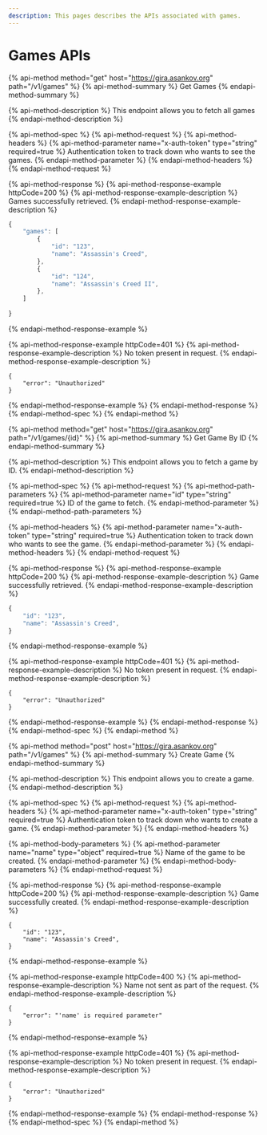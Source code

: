 ```yaml
---
description: This pages describes the APIs associated with games.
---
```


# Games APIs

{% api-method method="get" host="https://gira.asankov.org" path="/v1/games" %}
{% api-method-summary %}
Get Games
{% endapi-method-summary %}

{% api-method-description %}
This endpoint allows you to fetch all games
{% endapi-method-description %}

{% api-method-spec %}
{% api-method-request %}
{% api-method-headers %}
{% api-method-parameter name="x-auth-token" type="string" required=true %}
Authentication token to track down who wants to see the games.
{% endapi-method-parameter %}
{% endapi-method-headers %}
{% endapi-method-request %}

{% api-method-response %}
{% api-method-response-example httpCode=200 %}
{% api-method-response-example-description %}
Games successfully retrieved.
{% endapi-method-response-example-description %}

```javascript
{
    "games": [
        {
            "id": "123",
            "name": "Assassin's Creed",
        }, 
        {
            "id": "124",
            "name": "Assassin's Creed II",
        },
    ]
    
}
```
{% endapi-method-response-example %}

{% api-method-response-example httpCode=401 %}
{% api-method-response-example-description %}
No token present in request.
{% endapi-method-response-example-description %}

```
{
    "error": "Unauthorized"
}
```
{% endapi-method-response-example %}
{% endapi-method-response %}
{% endapi-method-spec %}
{% endapi-method %}



{% api-method method="get" host="https://gira.asankov.org" path="/v1/games/{id}" %}
{% api-method-summary %}
Get Game By ID
{% endapi-method-summary %}

{% api-method-description %}
This endpoint allows you to fetch a game by ID.
{% endapi-method-description %}

{% api-method-spec %}
{% api-method-request %}
{% api-method-path-parameters %}
{% api-method-parameter name="id" type="string" required=true %}
ID of the game to fetch.
{% endapi-method-parameter %}
{% endapi-method-path-parameters %}

{% api-method-headers %}
{% api-method-parameter name="x-auth-token" type="string" required=true %}
Authentication token to track down who wants to see the game.
{% endapi-method-parameter %}
{% endapi-method-headers %}
{% endapi-method-request %}

{% api-method-response %}
{% api-method-response-example httpCode=200 %}
{% api-method-response-example-description %}
Game successfully retrieved.
{% endapi-method-response-example-description %}

```javascript
{
    "id": "123",
    "name": "Assassin's Creed",
}
```
{% endapi-method-response-example %}

{% api-method-response-example httpCode=401 %}
{% api-method-response-example-description %}
No token present in request.
{% endapi-method-response-example-description %}

```
{
    "error": "Unauthorized"
}
```
{% endapi-method-response-example %}
{% endapi-method-response %}
{% endapi-method-spec %}
{% endapi-method %}

{% api-method method="post" host="https://gira.asankov.org" path="/v1/games" %}
{% api-method-summary %}
Create Game
{% endapi-method-summary %}

{% api-method-description %}
This endpoint allows you to create a game.
{% endapi-method-description %}

{% api-method-spec %}
{% api-method-request %}
{% api-method-headers %}
{% api-method-parameter name="x-auth-token" type="string" required=true %}
Authentication token to track down who wants to create a game.
{% endapi-method-parameter %}
{% endapi-method-headers %}

{% api-method-body-parameters %}
{% api-method-parameter name="name" type="object" required=true %}
Name of the game to be created.
{% endapi-method-parameter %}
{% endapi-method-body-parameters %}
{% endapi-method-request %}

{% api-method-response %}
{% api-method-response-example httpCode=200 %}
{% api-method-response-example-description %}
Game successfully created.
{% endapi-method-response-example-description %}

```
{
    "id": "123",
    "name": "Assassin's Creed",
}
```
{% endapi-method-response-example %}

{% api-method-response-example httpCode=400 %}
{% api-method-response-example-description %}
Name not sent as part of the request.
{% endapi-method-response-example-description %}

```
{
    "error": "'name' is required parameter"
}
```
{% endapi-method-response-example %}

{% api-method-response-example httpCode=401 %}
{% api-method-response-example-description %}
No token present in request.
{% endapi-method-response-example-description %}

```
{
    "error": "Unauthorized"
}
```
{% endapi-method-response-example %}
{% endapi-method-response %}
{% endapi-method-spec %}
{% endapi-method %}

